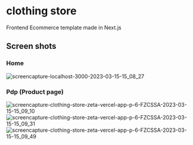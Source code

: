 # clothing store

Frontend Ecommerce template made in Next.js

## Screen shots

### Home

![screencapture-localhost-3000-2023-03-15-15_08_27](https://user-images.githubusercontent.com/49209628/225403339-885b805f-611f-48de-8737-6d21cb78b875.png)

### Pdp (Product page)

![screencapture-clothing-store-zeta-vercel-app-p-6-FZCSSA-2023-03-15-15_09_10](https://user-images.githubusercontent.com/49209628/225403653-ee9e34df-80b4-4345-b918-c3c34cab7041.png)
![screencapture-clothing-store-zeta-vercel-app-p-6-FZCSSA-2023-03-15-15_09_31](https://user-images.githubusercontent.com/49209628/225403686-6d409642-f535-40c8-9e07-7d8f4c0c0be1.png)
![screencapture-clothing-store-zeta-vercel-app-p-6-FZCSSA-2023-03-15-15_09_49](https://user-images.githubusercontent.com/49209628/225403704-e3b6fed3-0e0d-4ba2-b6d5-9b485294dfc3.png)
